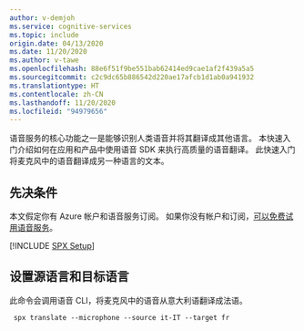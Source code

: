 ```yaml
---
author: v-demjoh
ms.service: cognitive-services
ms.topic: include
origin.date: 04/13/2020
ms.date: 11/20/2020
ms.author: v-tawe
ms.openlocfilehash: 88e6f51f9be551bab62414ed9cae1af2f439a5a5
ms.sourcegitcommit: c2c9dc65b886542d220ae17afcb1d1ab0a941932
ms.translationtype: HT
ms.contentlocale: zh-CN
ms.lasthandoff: 11/20/2020
ms.locfileid: "94979656"
---
```

语音服务的核心功能之一是能够识别人类语音并将其翻译成其他语言。 本快速入门介绍如何在应用和产品中使用语音 SDK 来执行高质量的语音翻译。 此快速入门将麦克风中的语音翻译成另一种语言的文本。

## <a name="prerequisites"></a>先决条件

本文假定你有 Azure 帐户和语音服务订阅。 如果你没有帐户和订阅，[可以免费试用语音服务](../../../overview.md#try-the-speech-service-for-free)。

[!INCLUDE [SPX Setup](../../spx-setup.md)]

## <a name="set-source-and-target-language"></a>设置源语言和目标语言

此命令会调用语音 CLI，将麦克风中的语音从意大利语翻译成法语。

```shell
 spx translate --microphone --source it-IT --target fr
```
